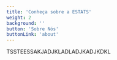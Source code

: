 ```yaml
---
title: 'Conheça sobre a ESTATS'
weight: 2
background: ''
button: 'Sobre Nós'
buttonLink: 'about'
---
```


TSSTEESSAKJADJKLADLADJKADJKDKL